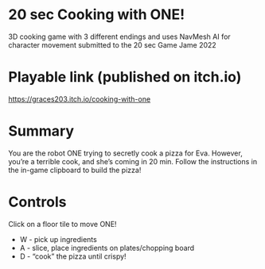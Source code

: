 # 20 sec Cooking with ONE!
 3D cooking game with 3 different endings and uses NavMesh AI for character movement
 submitted to the 20 sec Game Jame 2022

# Playable link (published on itch.io)
https://graces203.itch.io/cooking-with-one

# Summary
You are the robot ONE trying to secretly cook a pizza for Eva. However, you’re a terrible cook, and she’s coming in 20 min. Follow the instructions in the in-game clipboard to build the pizza!

# Controls
Click on a floor tile to move ONE!
* W - pick up ingredients
* A - slice, place ingredients on plates/chopping board
* D - “cook” the pizza until crispy!
